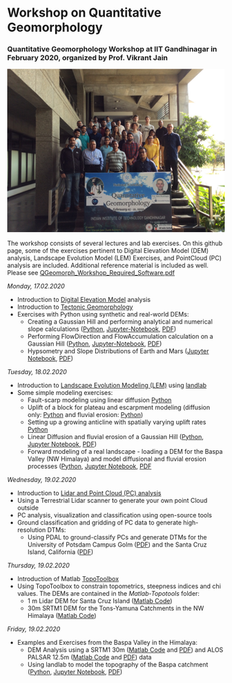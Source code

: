 # Workshop on Quantitative Geomorphology
### Quantitative Geomorphology Workshop at IIT Gandhinagar in February 2020, organized by Prof. Vikrant Jain

![Participants of the workshop](docs/Group_photo.jpg)

The workshop consists of several lectures and lab exercises. On this github page, some of the exercises pertinent to Digital Elevation Model (DEM) analysis, Landscape Evolution Model (LEM) Exercises, and PointCloud (PC) analysis are included. Additional reference material is included as well.
Please see [QGeomorph_Workshop_Required_Software.pdf](docs/QGeomorph_Workshop_Required_Software.pdf)

*Monday, 17.02.2020*
- Introduction to [Digital Elevation Model](lectures/Lecture1_DEM_lr.pdf) analysis
- Introduction to [Tectonic Geomorphology](lectures/Lecture2_TectonicGeomorphology_lr.pdf)
- Exercises with Python using synthetic and real-world DEMs:
  - Creating a Gaussian Hill and performing analytical and numerical slope calculations ([Python](DEM/GaussianHill/gaussian_hill.py), [Jupyter-Notebook](DEM/GaussianHill/Gaussian%20Hill%20and%20DEM%20analysis.ipynb), [PDF](DEM/GaussianHill/Gaussian%20Hill%20and%20DEM%20analysis.pdf))
  - Performing FlowDirection and FlowAccumulation calculation on a Gaussian Hill ([Python](DEM/GaussianHill/gaussian_hill_richdem.py), [Jupyter-Notebook](DEM/GaussianHill/Gaussian%20Hill%20-%20FlowDirection%20and%20FlowAccumulation.ipynb), [PDF](DEM/GaussianHill/Gaussian%20Hill%20-%20FlowDirection%20and%20FlowAccumulation.pdf))
  - Hypsometry and Slope Distributions of Earth and Mars ([Jupyter Notebook](DEM/Earth_Mars/Earth%20and%20Mars%20Hypsometry.ipynb), [PDF](DEM/Earth_Mars/Earth%20and%20Mars%20Hypsometry.pdf))

*Tuesday, 18.02.2020*
- Introduction to [Landscape Evolution Modeling (LEM)](lectures/Lecture3_LandscapeEvolutionModels_lr.pdf) using [landlab](https://landlab.readthedocs.io/en/master/)
- Some simple modeling exercises:
  - Fault-scarp modeling using linear diffusion [Python](LEM/landlab_faultscarp_lineardiffusion.py)
  - Uplift of a block for plateau and escarpment modeling (diffusion only: [Python](LEM/landlab_block_uplift.py) and fluvial erosion: [Python](LEM/landlab_block_uplift_FSE.py))
  - Setting up a growing anticline with spatially varying uplift rates [Python](LEM/landlab_growing_anticline.py)
  - Linear Diffusion and fluvial erosion of a Gaussian Hill ([Python](LEM/landlab_GaussianHill.py), [Jupyter Notebook](LEM/LEM%20-%20Gaussian%20Hill.ipynb), [PDF](LEM/LEM%20-%20Gaussian%20Hill.pdf))
  - Forward modeling of a real landscape - loading a DEM for the Baspa Valley (NW Himalaya) and model diffusional and fluvial erosion processes ([Python](LEM/landlab_Baspa_from_DEM.py), [Jupyter Notebook](LEM/Baspa%20-%20Landlab%20Modeling%20from%20a%20DEM.ipynb), [PDF](LEM/Baspa%20-%20Landlab%20Modeling%20from%20a%20DEM.pdf)

*Wednesday, 19.02.2020*
- Introduction to [Lidar and Point Cloud (PC) analysis](lectures/L4_Lidar_lr.pdf)
- Using a Terrestrial Lidar scanner to generate your own point Cloud outside
- PC analysis, visualization and classification using open-source tools
- Ground classification and gridding of PC data to generate high-resolution DTMs:
  - Using PDAL to ground-classify PCs and generate DTMs for the University of Potsdam Campus Golm ([PDF](PointClouds/PC_pdal_for_UP_CampusGolm.pdf)) and the Santa Cruz Island, California ([PDF](PointClouds/PC_pdal_for_SCI_from_USGS_Lidar.pdf))

*Thursday, 19.02.2020*
- Introduction of Matlab [TopoToolbox](https://topotoolbox.wordpress.com/)
- Using TopoToolbox to constrain topometrics, steepness indices and chi values. The DEMs are contained in the *Matlab-Topotools* folder:
  - 1 m Lidar DEM for Santa Cruz Island ([Matlab Code](Matlab-Topotools/topotools_first_steps_SCI.m))
  - 30m SRTM1 DEM for the Tons-Yamuna Catchments in the NW Himalaya ([Matlab Code](Matlab-Topotools/Himalaya_topotools.m))

*Friday, 19.02.2020*
- Examples and Exercises from the Baspa Valley in the Himalaya:
  - DEM Analysis using a SRTM1 30m ([Matlab Code](Matlab-Topotools/Baspa_steepness_indices.m) and [PDF](Matlab-Topotools/Baspa_steepness_indices.pdf)) and ALOS PALSAR 12.5m ([Matlab Code](Matlab-Topotools/Baspa_steepness_indices_ALOS12m.m) and [PDF](Matlab-Topotools/Baspa_steepness_indices_ALOS12m.pdf)) data
  - Using landlab to model the topography of the Baspa catchment ([Python](LEM/landlab_Baspa_from_DEM.py), [Jupyter Notebook](LEM/Baspa%20-%20Landlab%20Modeling%20from%20a%20DEM.ipynb), [PDF](LEM/Baspa%20-%20Landlab%20Modeling%20from%20a%20DEM.pdf))
